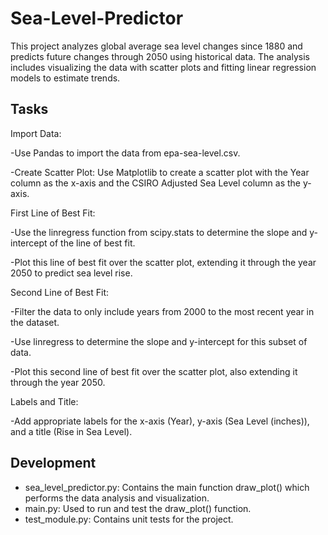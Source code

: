 # Sea-Level-Predictor
This project analyzes global average sea level changes since 1880 and predicts future changes through 2050 using historical data. The analysis includes visualizing the data with scatter plots and fitting linear regression models to estimate trends.

## Tasks
Import Data: 

-Use Pandas to import the data from epa-sea-level.csv.

-Create Scatter Plot: Use Matplotlib to create a scatter plot with the Year column as the x-axis and the CSIRO Adjusted Sea Level column as the y-axis.

First Line of Best Fit:

-Use the linregress function from scipy.stats to determine the slope and y-intercept of the line of best fit.

-Plot this line of best fit over the scatter plot, extending it through the year 2050 to predict sea level rise.

Second Line of Best Fit:

-Filter the data to only include years from 2000 to the most recent year in the dataset.

-Use linregress to determine the slope and y-intercept for this subset of data.

-Plot this second line of best fit over the scatter plot, also extending it through the year 2050.

Labels and Title: 

-Add appropriate labels for the x-axis (Year), y-axis (Sea Level (inches)), and a title (Rise in Sea Level).

## Development
- sea_level_predictor.py: Contains the main function draw_plot() which performs the data analysis and visualization.
- main.py: Used to run and test the draw_plot() function.
- test_module.py: Contains unit tests for the project.
